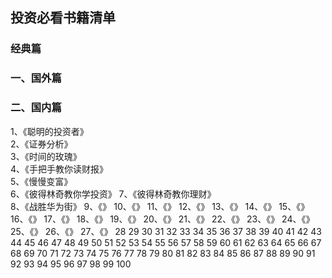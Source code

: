 ## 投资必看书籍清单

### 经典篇


### 一、国外篇



### 二、国内篇





1、《聪明的投资者》  
2、《证券分析》  
3、《时间的玫瑰》  
4、《手把手教你读财报》  
5、《慢慢变富》  
6、《彼得林奇教你学投资》 
7、《彼得林奇教你理财》  
8、《战胜华为街》 
9、《》
10、《》
11、《》
12、《》
13、《》
14、《》
15、《》
16、《》
17、《》
18、《》
19、《》
20、《》
21、《》
22、《》
23、《》
24、《》
25、《》
26、《》
27、《》
28
29
30
31
32
33
34
35
36
37
38
39
40
41
42
43
44
45
46
47
48
49
50
51
52
53
54
55
56
57
58
59
60
61
62
63
64
65
66
67
68
69
70
71
72
73
74
75
76
77
78
79
80
81
82
83
84
85
86
87
88
89
90
91
92
93
94
95
96
97
98
99
100
